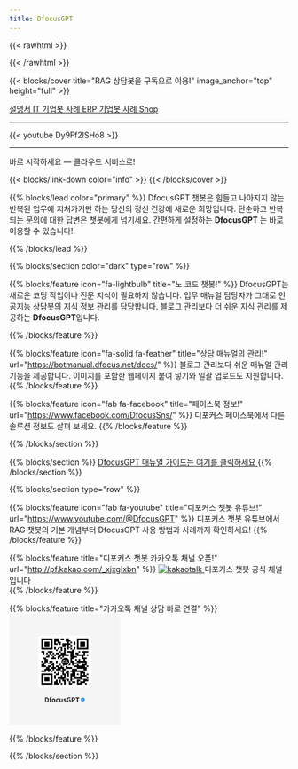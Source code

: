 ```yaml
---
title: DfocusGPT
---
```


{{< rawhtml >}}
<script>
window.plugin_keys = 'fecad31a-81b7-4a82-bf90-0f38005d2519';
window.requestUrl = 'https://testgpt.dfocus.net';
</script>
<script src="https://testgpt.dfocus.net/static/chatbot-widget/js/dfocus-chatbot-load.js"></script>
    
{{< /rawhtml >}}

{{< blocks/cover title="RAG 상담봇을 구독으로 이용!" image_anchor="top" height="full" >}}


<a class="btn btn-lg btn-primary me-3 mb-4" href="/docs/">
  설명서 <i class="fas fa-arrow-alt-circle-right ms-2"></i>
</a>
<a class="btn btn-lg btn-secondary me-3 mb-4" href="https://dfocus.net">IT 기업봇 사례<i class="fas fa-arrow-alt-circle-right ms-2"></i>
</a>
<a class="btn btn-lg btn-secondary me-3 mb-4" href="https://iquest.co.kr">ERP 기업봇 사례<i class="fas fa-arrow-alt-circle-right ms-2"></i>
</a>
<a class="btn btn-lg btn-secondary me-3 mb-4" href="https://dfocusgpt.dfocus.net">Shop<i class="fas fa-arrow-alt-circle-right ms-1"></i>
</a>

<!-- <a href="http://pf.kakao.com/_xjxgIxbn/chat">
  <img src="/static/kakaotalk_sharing_btn_medium_ov.png" alt="kakaotalk" style="width:50px; height:auto;">
</a>
 -->
----------------

<!-- 얼마에요 erp 챗봇 -->
{{< youtube Dy9Ff2lSHo8 >}}

<!-- <iframe width="1200" height="700" src="https://www.youtube.com/embed/Dy9Ff2lSHo8?autoplay=1&mute=1&loop=1&si=XR18xov-L-WxMXqV" title="YouTube video player" frameborder="0" allow="accelerometer; autoplay; clipboard-write; encrypted-media; gyroscope; picture-in-picture; web-share" referrerpolicy="strict-origin-when-cross-origin" allowfullscreen></iframe> -->

<!-- <iframe width="1000" height="700" src="https://www.youtube.com/embed/DOLJ-urTp94?si=yZqG3qrT7wSWR3T2&amp;controls=0&autoplay=1&mute=1&controls=0&loop=1&playlist=DOLJ-urTp94" title="YouTube video player" frameborder="0" allow="accelerometer; autoplay; clipboard-write; encrypted-media; gyroscope; picture-in-picture; web-share" allowfullscreen></iframe> -->

<!-- <iframe width="1200" height="700" src="https://www.youtube.com/embed/5TI8xB7ti40?si=wY7lkeQ9Oir_zJWY&amp;controls=0&autoplay=1&mute=1&controls=0&loop=1" title="YouTube video player" frameborder="0" allow="accelerometer; autoplay; clipboard-write; encrypted-media; gyroscope; picture-in-picture; web-share" referrerpolicy="strict-origin-when-cross-origin" allowfullscreen></iframe> -->

----------------

<p class="lead mt-5"> 바로 시작하세요 &mdash; 클라우드 서비스로!</p>
{{< blocks/link-down color="info" >}}
{{< /blocks/cover >}}


{{% blocks/lead color="primary" %}}
DfocusGPT 챗봇은 힘들고 나아지지 않는 반복된 업무에 지쳐가기만 하는 당신의 정신 건강에 새로운 희망입니다. 단순하고 반복되는 문의에 대한 답변은 챗봇에게 넘기세요. 간편하게 설정하는 **DfocusGPT** 는 바로 이용할 수 있습니다!.

{{% /blocks/lead %}}

{{% blocks/section color="dark" type="row" %}}

{{% blocks/feature icon="fa-lightbulb" title="노 코드 챗봇!" %}}
DfocusGPT는 새로운 코딩 작업이나 전문 지식이 필요하지 않습니다. 
업무 매뉴얼 담당자가 그대로 인공지능 상담봇의 지식 정보 관리를 담당합니다. 블로그 관리보다 더 쉬운 지식 관리를 제공하는 **DfocusGPT**입니다.

{{% /blocks/feature %}}

{{% blocks/feature icon="fa-solid fa-feather" title="상담 매뉴얼의 관리!" url="https://botmanual.dfocus.net/docs/" %}}
블로그 관리보다 쉬운 매뉴얼 관리 기능을 제공합니다. 이미지를 포함한 웹페이지 붙여 넣기와 일괄 업로드도 지원합니다.
{{% /blocks/feature %}}

{{% blocks/feature icon="fab fa-facebook" title="페이스북 정보!" url="https://www.facebook.com/DfocusSns/" %}}
디포커스 페이스북에서 다른 솔루션 정보도 살펴 보세요.
{{% /blocks/feature %}}


{{% /blocks/section %}}


{{% blocks/section %}}
<a class="btn btn-lg btn-primary me-3 mb-4" href="/docs/">
  DfocusGPT 매뉴얼 가이드는 여기를 클릭하세요<i class="fab ms-2 "></i>
</a>
{{% /blocks/section %}}


{{% blocks/section type="row" %}}

<!-- {{% blocks/feature icon="fab fa-app-store-ios" title=" **AppStore** 다운로드 " %}}
DfocusGPT 앱 - 준비중!
{{% /blocks/feature %}} -->

{{% blocks/feature icon="fab fa-youtube" title="디포커스 챗봇 유튜브!"
    url="https://www.youtube.com/@DfocusGPT" %}}
디포커스 챗봇 유튜브에서 RAG 챗봇의 기본 개념부터 DfocusGPT 사용 방법과 사례까지 확인하세요!
{{% /blocks/feature %}}

{{% blocks/feature title="디포커스 챗봇 카카오톡 채널 오픈!" url="http://pf.kakao.com/_xjxgIxbn" %}}
<a href="http://pf.kakao.com/_xjxgIxbn">
  <img src="/static/kakaotalk_sharing_btn_medium_ov.png" alt="kakaotalk" style="width:50px; height:auto;">
</a> 디포커스 챗봇 공식 채널입니다  
{{% /blocks/feature %}}

{{% blocks/feature  title="카카오톡 채널 상담 바로 연결" %}}
<img src="qr-chat.png" alt="카카오톡 챗봇 QR" width="200" height="200">

<!-- ![카카오톡 챗봇 QR](qr-chat.png) -->

{{% /blocks/feature %}}

{{% /blocks/section %}}

